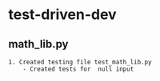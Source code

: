 # test-driven-dev
## math_lib.py

    1. Created testing file test_math_lib.py
        - Created tests for  null input 

